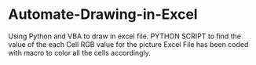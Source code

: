 # Automate-Drawing-in-Excel
Using Python and VBA to draw in excel file.
PYTHON SCRIPT to find the value of the each Cell RGB value for the picture
Excel File has been coded with macro to color all the cells accordingly.
